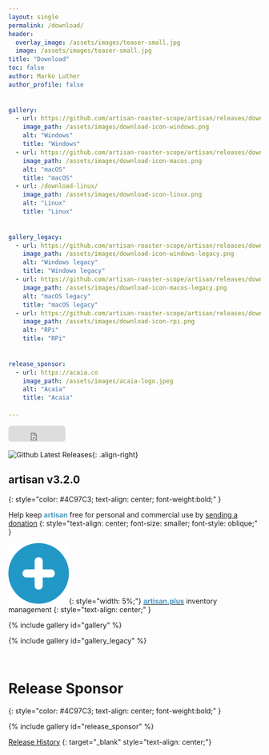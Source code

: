 ```yaml
---
layout: single
permalink: /download/
header:
  overlay_image: /assets/images/teaser-small.jpg
  image: /assets/images/teaser-small.jpg
title: "Download"
toc: false
author: Marko Luther
author_profile: false


gallery:
  - url: https://github.com/artisan-roaster-scope/artisan/releases/download/v3.2.0/artisan-win-x64-3.2.0-setup.exe
    image_path: /assets/images/download-icon-windows.png
    alt: "Windows"
    title: "Windows"
  - url: https://github.com/artisan-roaster-scope/artisan/releases/download/v3.2.0/artisan-mac-3.2.0.dmg
    image_path: /assets/images/download-icon-macos.png
    alt: "macOS"
    title: "macOS"
  - url: /download-linux/
    image_path: /assets/images/download-icon-linux.png
    alt: "Linux"
    title: "Linux"
    

gallery_legacy:
  - url: https://github.com/artisan-roaster-scope/artisan/releases/download/v3.2.0/artisan-win-x64-legacy-3.2.0-setup.exe
    image_path: /assets/images/download-icon-windows-legacy.png
    alt: "Windows legacy"
    title: "Windows legacy"
  - url: https://github.com/artisan-roaster-scope/artisan/releases/download/v3.2.0/artisan-mac-legacy-3.2.0.dmg
    image_path: /assets/images/download-icon-macos-legacy.png
    alt: "macOS legacy"
    title: "macOS legacy"
  - url: https://github.com/artisan-roaster-scope/artisan/releases/download/v3.2.0/artisan-linux-3.2.0_PiOS64-bookworm.deb
    image_path: /assets/images/download-icon-rpi.png
    alt: "RPi"
    title: "RPi"


release_sponsor:
  - url: https://acaia.co
    image_path: /assets/images/acaia-logo.jpeg
    alt: "Acaia"
    title: "Acaia"

---
```


<iframe src="https://github.com/sponsors/artisan-roaster-scope/button" title="Sponsor artisan-roaster-scope" height="32" width="114" style="border: 0; border-radius: 6px;"></iframe> 



![Github Latest Releases](https://img.shields.io/github/downloads/artisan-roaster-scope/artisan/latest/total?logo=github&label=downloads&color=f5f5f5&labelColor=9C9C9C&style=flat){: .align-right}


## **artisan v3.2.0**
{: style="color: #4C97C3; text-align: center; font-weight:bold;" }

Help keep **<span style="color: #4C97C3;">artisan</span>** free for personal and commercial use by [sending a donation](/donate)
{: style="text-align: center; font-size: smaller; font-style: oblique;" }

![image](/assets/images/artisan-plus-logo.svg){: style="width: 5%;"} [<span style="color: #4C97C3;font-weight:bold;">artisan.plus</span>](https://artisan.plus) inventory management
{: style="text-align: center;" }

{% include gallery id="gallery" %}


{% include gallery id="gallery_legacy" %}

<br>

# **Release Sponsor**
{: style="color: #4C97C3; text-align: center; font-weight:bold;" }

{% include gallery id="release_sponsor" %}

[Release History](https://github.com/artisan-roaster-scope/artisan/blob/master/wiki/ReleaseHistory.md)
{: target="_blank" style="text-align: center;"}
